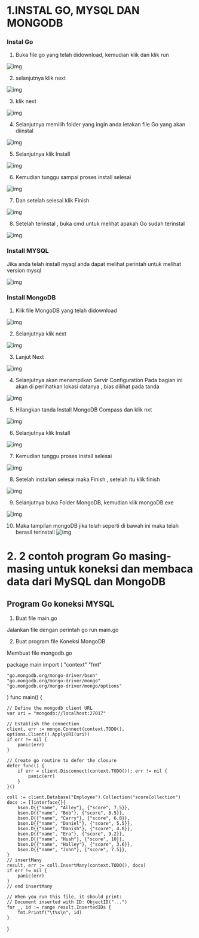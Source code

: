 # 1.INSTAL GO, MYSQL DAN MONGODB  
### Instal Go
1. Buka file go yang telah didownload, kemudian klik dan klik run

![img](foto6/2.1.png)

2. selanjutnya klik next

![img](foto6/22.png)

3. klik next

![img](foto6/23.png)

4. Selanjutnya memilih folder yang ingin anda letakan file Go yang akan diinstal

![img](foto6/24.png)

5. Selanjutnya klik Install

![img](foto6/25.png)

6. Kemudian tunggu sampai proses install selesai

![img](foto6/26.png)

7. Dan setelah selesai klik Finish

![img](foto6/27.png)

8. Setelah terinstal , buka cmd untuk melihat apakah Go sudah terinstal

![img](foto6/go.png)

### Install MYSQL
Jika anda telah install mysql anda dapat melihat perintah untuk melihat version mysql

![img](foto6/01.png)

### Install MongoDB
1. Klik file MongoDB yang telah didownload

![img](foto6/3.png)

2. Selanjutnya klik next

![img](foto6/4.png)

3. Lanjut Next

![img](foto6/5.png)

4. Selanjutnya akan menampilkan Servir Configuration
Pada bagian ini akan di perlihatkan lokasi datanya , bias dilihat pada tanda

![img](foto6/6.png)

5. Hilangkan tanda Install MongoDB Compass dan klik nxt

![img](foto6/7.png)

6. Selanjutnya klik Install

![img](foto6/8.png)

7. Kemudian tunggu proses install selesai

![img](foto6/9.png)

8. Setelah installan selesai maka Finish , setelah itu klik finish

![img](foto6/10.png)

9. Selanjutnya buka Folder MongoDB, kemudian klik mongoDB.exe

![img](foto6/11.png)

10. Maka tampilan mongoDB jika telah seperti di bawah ini maka telah berasil terinstall
![img](foto6/12.png)

# 2. 2 contoh program Go masing-masing untuk koneksi dan membaca data dari MySQL dan MongoDB

## Program Go koneksi MYSQL

1. Buat file main.go


Jalankan file dengan perintah go run main.go



2. Buat program file Koneksi MongoDB

Membuat file mongodb.go

package main
import (
	"context"
	"fmt"

	"go.mongodb.org/mongo-driver/bson"
	"go.mongodb.org/mongo-driver/mongo"
	"go.mongodb.org/mongo-driver/mongo/options"
)
func main() {

	// Define the mongodb client URL
	var uri = "mongodb://localhost:27017"

	// Establish the connection
	client, err := mongo.Connect(context.TODO(), options.Client().ApplyURI(uri))
	if err != nil {
		panic(err)
	}

	// Create go routine to defer the closure
	defer func() {
		if err = client.Disconnect(context.TODO()); err != nil {
			panic(err)
		}
	}()

	coll := client.Database("Employee").Collection("scoreCollection")
	docs := []interface{}{
		bson.D{{"name", "Alley"}, {"score", 7.5}},
		bson.D{{"name", "Bob"}, {"score", 8.5}},
		bson.D{{"name", "Carry"}, {"score", 6.8}},
		bson.D{{"name", "Daniel"}, {"score", 5.5}},
		bson.D{{"name", "Danish"}, {"score", 4.8}},
		bson.D{{"name", "Era"}, {"score", 9.2}},
		bson.D{{"name", "Hush"}, {"score", 10}},
		bson.D{{"name", "Halley"}, {"score", 3.6}},
		bson.D{{"name", "John"}, {"score", 7.5}},
	}
	// insertMany
	result, err := coll.InsertMany(context.TODO(), docs)
	if err != nil {
		panic(err)
	}
	// end insertMany

	// When you run this file, it should print:
	// Document inserted with ID: ObjectID("...")
	for _, id := range result.InsertedIDs {
		fmt.Printf("\t%s\n", id)
	}
}

